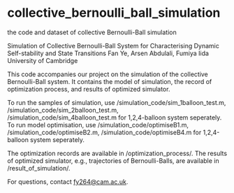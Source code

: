 # collective_bernoulli_ball_simulation
the code and dataset of collective Bernoulli-Ball simulation

Simulation of Collective Bernoulli-Ball System for Characterising Dynamic Self-stability and State Transitions
Fan Ye, Arsen Abdulali, Fumiya Iida
University of Cambridge

This code accompanies our project on the simulation of the collective Bernoulli-Ball system. It contains the model of simulation, the record of optimization process, and results of optimized simulator.

To run the samples of simulation, use /simulation_code/sim_1balloon_test.m, /simulation_code/sim_2balloon_test.m, /simulation_code/sim_4balloon_test.m for 1,2,4-balloon system seperately.
To run model optimisation, use /simulation_code/optimiseB1.m, /simulation_code/optimiseB2.m, /simulation_code/optimiseB4.m for 1,2,4-balloon system seperately.

The optimization records are available in /optimization_process/.
The results of optimized simulator, e.g., trajectories of Bernoulli-Balls, are available in /result_of_simulation/.

For questions, contact fy264@cam.ac.uk.
